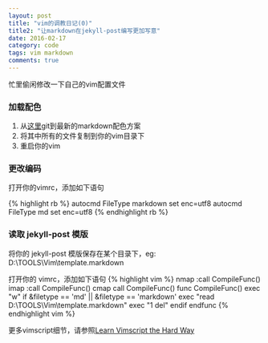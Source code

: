 ```yaml
---
layout: post
title: "vim的调教日记(0)"
title2: "让markdown在jekyll-post编写更加写意"
date: 2016-02-17
category: code
tags: vim markdown
comments: true
---
```

忙里偷闲修改一下自己的vim配置文件

### 加载配色

1. 从[这里](https://github.com/plasticboy/vim-markdown)git到最新的markdown配色方案
2. 将其中所有的文件复制到你的vim目录下
3. 重启你的vim

### 更改编码

打开你的vimrc，添加如下语句

{% highlight rb %}
autocmd FileType markdown set enc=utf8
autocmd FileType md set enc=utf8
{% endhighlight rb %}

### 读取 jekyll-post 模版

将你的 jekyll-post 模版保存在某个目录下，eg: 
D:\TOOLS\Vim\template.markdown

打开你的 vimrc，添加如下语句
{% highlight vim %}
nmap <F4> :call CompileFunc()<CR>
imap <F4> <Esc>:call CompileFunc()<CR>
cmap <F4> call CompileFunc()<CR>
func CompileFunc()
	exec "w"
	if &filetype == 'md' || &filetype == 'markdown'
		exec "read D:\\TOOLS\\Vim\\template.markdown"
		exec "1 del"
	endif
endfunc
{% endhighlight vim %}

更多vimscript细节，请参照[Learn Vimscript the Hard Way](http://learnvimscriptthehardway.stevelosh.com/)
